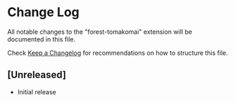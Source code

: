 # Change Log

All notable changes to the "forest-tomakomai" extension will be documented in this file.

Check [Keep a Changelog](http://keepachangelog.com/) for recommendations on how to structure this file.

## [Unreleased]

- Initial release
